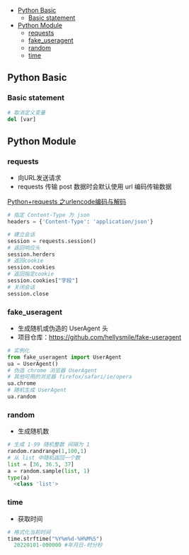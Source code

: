 - [Python Basic](#python-basic)
  - [Basic statement](#basic-statement)
- [Python Module](#python-module)
  - [requests](#requests)
  - [fake_useragent](#fake_useragent)
  - [random](#random)
  - [time](#time)

## Python Basic

### Basic statement

```python
# 取消定义变量
del [var]
```

## Python Module

### requests
- 向URL发送请求
- requests 传输 post 数据时会默认使用 url 编码传输数据

[Python+requests 之urlencode编码与解码](https://blog.csdn.net/weixin_43507959/article/details/106578516)

```python
# 指定 Content-Type 为 json
headers = {'Content-Type': 'application/json'}
```

```python
# 建立会话
session = requests.session()
# 返回响应头
session.herders
# 返回cookie
session.cookies
# 返回指定cookie
session.cookies["字段"]
# 关闭会话
session.close
```

### fake_useragent
- 生成随机或伪造的 UserAgent 头
- 项目仓库：https://github.com/hellysmile/fake-useragent
```python
# 实例化
from fake_useragent import UserAgent
ua = UserAgent()
# 伪造 chrome 浏览器 UserAgent
# 其他可用的浏览器 firefox/safari/ie/opera
ua.chrome
# 随机生成 UserAgent
ua.random
```

### random
- 生成随机数
```python
# 生成 1-99 随机整数 间隔为 1
random.randrange(1,100,1)
# 从 list 中随机返回一个数
list = [36, 36.5, 37]
a = random.sample(list, 1)
type(a)
  <class 'list'>
```

### time
- 获取时间
```python
# 格式化当前时间
time.strftime("%Y%m%d-%H%M%S")
  20220101-000000 #年月日-时分秒
```
